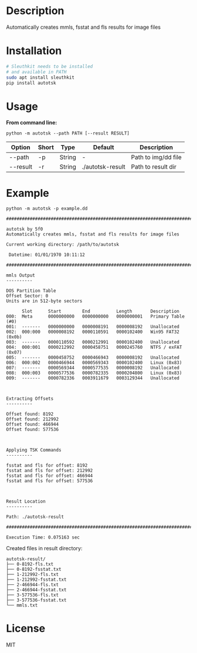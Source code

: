 # Description

Automatically creates mmls, fsstat and fls results for image files

# Installation
```bash
# Sleuthkit needs to be installed 
# and available in PATH
sudo apt install sleuthkit 
pip install autotsk
```

# Usage

**From command line:**

`python -m autotsk --path PATH [--result RESULT]`

| Option | Short | Type | Default | Description |
|---|---|---|---|---|
|--path | -p | String | - | Path to img/dd file |
|--result | -r | String | ./autotsk-result | Path to result dir |


# Example

`python -m autotsk -p example.dd`

```
################################################################################

autotsk by 5f0
Automatically creates mmls, fsstat and fls results for image files

Current working directory: /path/to/autotsk

 Datetime: 01/01/1970 10:11:12

################################################################################

mmls Output
----------

DOS Partition Table
Offset Sector: 0
Units are in 512-byte sectors

      Slot      Start        End          Length       Description
000:  Meta      0000000000   0000000000   0000000001   Primary Table (#0)
001:  -------   0000000000   0000008191   0000008192   Unallocated
002:  000:000   0000008192   0000110591   0000102400   Win95 FAT32 (0x0b)
003:  -------   0000110592   0000212991   0000102400   Unallocated
004:  000:001   0000212992   0000458751   0000245760   NTFS / exFAT (0x07)
005:  -------   0000458752   0000466943   0000008192   Unallocated
006:  000:002   0000466944   0000569343   0000102400   Linux (0x83)
007:  -------   0000569344   0000577535   0000008192   Unallocated
008:  000:003   0000577536   0000782335   0000204800   Linux (0x83)
009:  -------   0000782336   0003911679   0003129344   Unallocated



Extracting Offsets
----------

Offset found: 8192
Offset found: 212992
Offset found: 466944
Offset found: 577536



Applying TSK Commands
----------

fsstat and fls for offset: 8192
fsstat and fls for offset: 212992
fsstat and fls for offset: 466944
fsstat and fls for offset: 577536



Result Location
----------

Path: ./autotsk-result

################################################################################

Execution Time: 0.075163 sec
```

Created files in result directory:

```
autotsk-result/
├── 0-8192-fls.txt
├── 0-8192-fsstat.txt
├── 1-212992-fls.txt
├── 1-212992-fsstat.txt
├── 2-466944-fls.txt
├── 2-466944-fsstat.txt
├── 3-577536-fls.txt
├── 3-577536-fsstat.txt
└── mmls.txt
```

# License

MIT